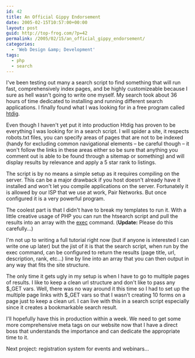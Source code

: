 ```yaml
---
id: 42
title: An Official Gippy Endorsement
date: 2005-02-15T10:57:00+00:00
layout: post
guid: http://top-frog.com/?p=42
permalink: /2005/02/15/an_official_gippy_endorsement/
categories:
  - 'Web Design &amp; Development'
tags:
  - php
  - search
---
```

I've been testing out many a search script to find something that will run fast, comprehensively index pages, and be highly customizeable because I sure as hell wasn't going to write one myself. My search took about 36 hours of time dedicated to installing and running different search applications. I finally found what I was looking for in a free program called [htdig](http://htdig.sourceforge.net/).

Even though I haven't yet put it into production Htdig has proven to be everything I was looking for in a search script. I will spider a site, it respects robots.txt files, you can specify areas of pages that are not to be indexed (handy for excluding common navigational elements – be careful though – it won't follow the links in these areas either so be sure that anything you comment out is able to be found through a sitemap or something) and will display results by relevance and apply a 5 star rank to listings.

The script is by no means a simple setup as it requires compiling on the server. This can be a major drawback if you host doesn't already have it installed and won't let you compile applications on the server. Fortunately it is allowed by our ISP that we use at work, Pair Networks. But once configured it is a very powerful program.

The coolest part is that I didn't have to break my templates to run it. With a little creative usage of PHP you can run the htsearch script and pull the results into an array with the [exec](http://us2.php.net/manual/en/function.exec.php) command. (**Update:** Please do this carefully...)

I'm not up to writing a full tutorial right now (but if anyone is interested I can write one up later) but the jist of it is that the search script, when run by the exec command, can be configured to return the results (page title, url, description, rank, etc…) line by line into an array that you can then output in any way that fits the site structure.

The only time it gets ugly in my setup is when I have to go to multiple pages of results. I like to keep a clean url structure and don't like to pass any $\_GET vars. Well, there was no way around it this time so I had to set up the multiple page links with $\_GET vars so that I wasn't creating 10 forms on a page just to keep a clean url. I can live with this in a search script especially since it creates a bookmarkable search result.

I'll hopefully have this in production within a week. We need to get some more comprehensive meta tags on our website now that I have a direct boss that understands the importance and can dedicate the appropriate time to it.

Next project: registration system for events and webinars…